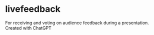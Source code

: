 # livefeedback
For receiving and voting on audience feedback during a presentation. Created with ChatGPT
